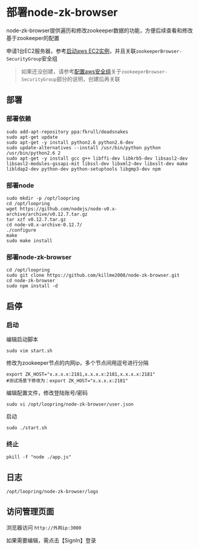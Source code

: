 # 部署node-zk-browser

node-zk-browser提供遍历和修改zookeeper数据的功能，方便后续查看和修改基于zookeeper的配置

申请1台EC2服务器，参考[启动aws EC2实例](new_ec2_cn.md)，并且关联`zookeeperBrowser-SecurityGroup`安全组

> 如果还没创建，请参考[配置aws安全组](security_group_cn.md)关于`zookeeperBrowser-SecurityGroup`部分的说明，创建后再关联

## 部署

### 部署依赖
```
sudo add-apt-repository ppa:fkrull/deadsnakes
sudo apt-get update
sudo apt-get -y install python2.6 python2.6-dev
sudo update-alternatives --install /usr/bin/python python /usr/bin/python2.6 2
sudo apt-get -y install gcc g++ libffi-dev libkrb5-dev libsasl2-dev libsasl2-modules-gssapi-mit libssl-dev libxml2-dev libxslt-dev make libldap2-dev python-dev python-setuptools libgmp3-dev npm
```

### 部署node
```
sudo mkdir -p /opt/loopring
cd /opt/loopring
wget https://github.com/nodejs/node-v0.x-archive/archive/v0.12.7.tar.gz
tar xzf v0.12.7.tar.gz
cd node-v0.x-archive-0.12.7/
./configure
make
sudo make install
```

### 部署node-zk-browser
```
cd /opt/loopring
sudo git clone https://github.com/killme2008/node-zk-browser.git
cd node-zk-browser
sudo npm install -d
```

## 启停

### 启动
编辑启动脚本

`sudo vim start.sh`

修改为zookeeper节点的内网ip，多个节点间用逗号进行分隔
```
export ZK_HOST="x.x.x.x:2181,x.x.x.x:2181,x.x.x.x:2181"
#测试场景下修改为：export ZK_HOST="x.x.x.x:2181"
```

编辑配置文件，修改登陆账号/密码

`sudo vi /opt/loopring/node-zk-browser/user.json`

启动

`sudo ./start.sh`

### 终止

`pkill -f "node ./app.js"`

## 日志
`/opt/loopring/node-zk-browser/logs`


## 访问管理页面

浏览器访问  `http://外网ip:3000`

如果需要编辑，需点击【SignIn】登录
